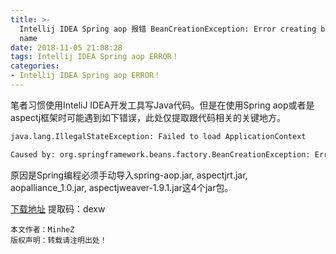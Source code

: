 ```yaml
---
title: >-
  Intellij IDEA Spring aop 报错 BeanCreationException: Error creating bean with
  name
date: 2018-11-05 21:08:28
tags: Intellij IDEA Spring aop ERROR！
categories:
- Intellij IDEA Spring aop ERROR！
---
```


笔者习惯使用InteliJ IDEA开发工具写Java代码。但是在使用Spring aop或者是aspectj框架时可能遇到如下错误，此处仅提取跟代码相关的关键地方。

<!--more-->

``` bash
java.lang.IllegalStateException: Failed to load ApplicationContext

Caused by: org.springframework.beans.factory.BeanCreationException: Error creating bean with name 'customerDao' defined in class path resource [applicationContext2.xml]: BeanPostProcessor before instantiation of bean failed; nested exception is org.springframework.beans.factory.BeanCreationException: Error creating bean with name 'org.springframework.aop.aspectj.AspectJPointcutAdvisor#0': Bean instantiation via constructor failed; nested exception is org.springframework.beans.BeanInstantiationException: Failed to instantiate [org.springframework.aop.aspectj.AspectJPointcutAdvisor]: Constructor threw exception; nested exception is java.lang.NoClassDefFoundError: Could not initialize class org.aspectj.util.LangUtil

```
原因是Spring编程必须手动导入spring-aop.jar, aspectjrt.jar, aopalliance_1.0.jar, aspectjweaver-1.9.1.jar这4个jar包。

[下载地址](链接：https://pan.baidu.com/s/1JnK4eG__DpN-QbbyHile2A)  提取码：dexw 


	本文作者：MinheZ
	版权声明：转载请注明出处！
